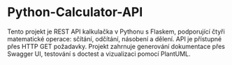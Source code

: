# Python-Calculator-API
Tento projekt je REST API kalkulačka v Pythonu s Flaskem, podporující čtyři matematické operace: sčítání, odčítání, násobení a dělení. API je přístupné přes HTTP GET požadavky. Projekt zahrnuje generování dokumentace přes Swagger UI, testování s doctest a vizualizaci pomocí PlantUML.
